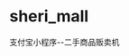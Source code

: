 <!--
 * @Author: sheri 13580370252@163.com
 * @Date: 2023-02-14 18:38:30
 * @LastEditors: sheri 13580370252@163.com
 * @LastEditTime: 2023-02-14 18:38:30
 * @FilePath: /sheri_mall/README.md
-->
# sheri_mall
支付宝小程序--二手商品贩卖机

<!-- START doctoc generated TOC please keep comment here to allow auto update -->
<!-- DON'T EDIT THIS SECTION, INSTEAD RE-RUN doctoc TO UPDATE -->



<!-- END doctoc generated TOC please keep comment here to allow auto update -->